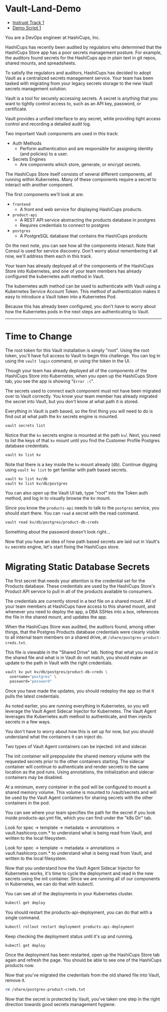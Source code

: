 # Vault-Land-Demo
- [Instruqt Track 1](https://play.instruqt.com/hashicorp/tracks/vault-managing-secrets-and-moving-to-cloud)
- [Demo Script 1](https://docs.google.com/document/d/19WCDz3bvXDtkF24OLGBlKSdOrw_W6NLaBzRJC4kRHKw/edit)

You are a DevOps engineer at HashiCups, Inc.

HashiCups has recently been audited by regulators who determined that the HashiCups Store app has a poor secrets management posture. For example, the auditors found secrets for the HashiCups app in plain text in git repos, shared mounts, and spreadsheets.

To satisfy the regulators and auditors, HashiCups has decided to adopt Vault as a centralized secrets management service. Your team has been tasked with migrating from your legacy secrets storage to the new Vault secrets management solution.

Vault is a tool for securely accessing secrets. A secret is anything that you want to tightly control access to, such as an API key, password, or certificate.

Vault provides a unified interface to any secret, while providing tight access control and recording a detailed audit log.

Two important Vault components are used in this track:

* Auth Methods
    * Perform authentication and are responsible for assigning identity (and policies) to a user.
* Secrets Engines
    * Are components which store, generate, or encrypt secrets.

The HashiCups Store itself consists of several different components, all running within Kubernetes. Many of these components require a secret to interact with another component.

The first components we'll look at are:

* `frontend`
    * A front end web service for displaying HashiCups products.
* `product-api`
    * A REST API service abstracting the products database in postgres
    * Requires credentials to connect to postgres
* `postgres`
    * A PostgreSQL database that contains the HashiCups products

On the next note, you can see how all the components interact. Note that Consul is used for service discovery. Don't worry about remembering it all now, we'll address them each in this track.

Your team has already deployed all of the components of the HashiCups Store into Kubernetes, and one of your team members has already configured the kubernetes auth method in Vault.

The kubernetes auth method can be used to authenticate with Vault using a Kubernetes Service Account Token. This method of authentication makes it easy to introduce a Vault token into a Kubernetes Pod.

Because this has already been configured, you don't have to worry about how the Kubernetes pods in the next steps are authenticating to Vault.

---

# Time to Change
The root token for this Vault installation is simply "root". Using the root token, you'll have full access to Vault to begin this challenge. You can log in using the `vault login` command, or using the token in the UI.

Though your team has already deployed all of the components of the HashiCups Store into Kubernetes, when you open up the HashiCups Store tab, you see the app is showing "`Error :(`".

The secrets used to connect each component must not have been migrated over to Vault correctly. You know your team member has already migrated the secret into Vault, but you don't know at what path it is stored.

Everything in Vault is path based, so the first thing you will need to do is find out at what path the kv secrets engine is mounted.
```bash
vault secrets list
```

Notice that the `kv` secrets engine is mounted at the path `kv`/. Next, you need to list the keys of that `kv` mount until you find the Customer Profile Postgres database credentials.
```bash
vault kv list kv
```

Note that there is a key inside the `kv` mount already (db). Continue digging using `vault kv list` to get familiar with path based secrets.
```bash
vault kv list kv/db
vault kv list kv/db/postgres
```

You can also open up the Vault UI tab, type "root" into the Token auth method, and log in to visually browse the kv mount.

Since you know the `products-api` needs to talk to the `postgres` service, you should start there. You can `read` a secret with the read command.
```bash
vault read kv/db/postgres/product-db-creds
```

Something about the password doesn't look right...

Now that you have an idea of how path based secrets are laid out in Vault's `kv` secrets engine, let's start fixing the HashiCups store.

# Migrating Static Database Secrets
The first secret that needs your attention is the credential set for the Products database. These credentials are used by the HashiCups Store's Product API service to pull in all of the products available to consumers.

The credentials are currently stored in a text file on a shared mount. All of your team members at HashiCups have access to this shared mount, and whenever you need to deploy the app, a DBA SSHes into a box, references the file in the shared mount, and updates the app.

When the HashiCups Store was audited, the auditors found, among other things, that the Postgres Products database credentials were clearly visible to all internal team members on a shared drive, at `/share/postgres-product-creds.txt`.

This file is viewable in the "Shared Drive" tab. Noting that what you read in the shared file and what is in Vault do not match, you should make an update to the path in Vault with the right credentials.
```bash
vault kv put kv/db/postgres/product-db-creds \
  username="postgres" \
  password="password"
```

Once you have made the updates, you should redeploy the app so that it pulls the latest credentials.

As noted earlier, you are running everything in Kubernetes, so you will leverage the Vault Agent Sidecar Injector for Kubernetes. The Vault Agent leverages the Kubernetes auth method to authenticate, and then injects secrets in a few ways.

You don't have to worry about how this is set up for now, but you should understand what the containers it can inject do.

Two types of Vault Agent containers can be injected: init and sidecar.

The init container will prepopulate the shared memory volume with the requested secrets prior to the other containers starting. The sidecar container will continue to authenticate and render secrets to the same location as the pod runs. Using annotations, the initialization and sidecar containers may be disabled.

At a minimum, every container in the pod will be configured to mount a shared memory volume. This volume is mounted to /vault/secrets and will be used by the Vault Agent containers for sharing secrets with the other containers in the pod.

You can see where your team specifies the path for the secret if you look inside products-api.yml file, which you can find under the "k8s Dir" tab.

Look for spec -> template -> metadata -> annotations -> vault.hashicorp.com.* to understand what is being read from Vault, and written to the local filesystem.

Look for spec -> template -> metadata -> annotations -> vault.hashicorp.com.* to understand what is being read from Vault, and written to the local filesystem.

Now that you understand how the Vault Agent Sidecar Injector for Kubernetes works, it's time to cycle the deployment and read in the new secrets using the init container. Since we are running all of our components in Kubernetes, we can do that with kubectl.

You can see all of the deployments in your Kubernetes cluster.
```bash
kubectl get deploy
```

You should restart the products-api-deployment, you can do that with a single command.
```bash
kubectl rollout restart deployment products-api-deployment
```

Keep checking the deployment status until it's up and running.
```bash
kubectl get deploy
```

Once the deployment has been restarted, open up the HashiCups Store tab again and refresh the page. You should be able to see one of the HashiCups products now.

Now that you've migrated the credentials from the old shared file into Vault, remove it.
```bash
rm /share/postgres-product-creds.txt
```

Now that the secret is protected by Vault, you've taken one step in the right direction towards good secrets management hygiene.